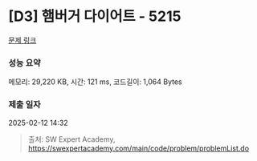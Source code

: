 # [D3] 햄버거 다이어트 - 5215 

[문제 링크](https://swexpertacademy.com/main/code/problem/problemDetail.do?contestProbId=AWT-lPB6dHUDFAVT) 

### 성능 요약

메모리: 29,220 KB, 시간: 121 ms, 코드길이: 1,064 Bytes

### 제출 일자

2025-02-12 14:32



> 출처: SW Expert Academy, https://swexpertacademy.com/main/code/problem/problemList.do